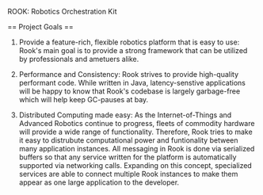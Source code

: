 ROOK: Robotics Orchestration Kit


== Project Goals ==

1. Provide a feature-rich, flexible robotics platform that is easy to use: Rook's main goal is to provide a strong framework that can be utilized by professionals and ametuers alike.

2. Performance and Consistency: Rook strives to provide high-quality performant code. While written in Java, latency-senstive applications will be happy to know that Rook's codebase is largely garbage-free which will help keep GC-pauses at bay.

3. Distributed Computing made easy: As the Internet-of-Things and Advanced Robotics continue to progress, fleets of commodity hardware will provide a wide range of functionality. Therefore, Rook tries to make it easy to distrubute computational power and funtionality between many application instances. All messaging in Rook is done via serialized buffers so that any service written for the platform is automatically supported via networking calls. Expanding on this concept, specialized services are able to connect multiple Rook instances to make them appear as one large application to the developer.
